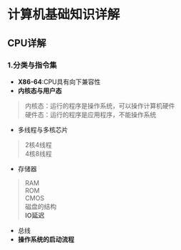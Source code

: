 # 计算机基础知识详解
## CPU详解
### 1.分类与指令集
* **X86-64**:CPU具有向下兼容性
* **内核态与用户态** 
> 内核态：运行的程序是操作系统，可以操作计算机硬件  
> 硬件态：运行的程序是应用程序，不能操作系统

* 多线程与多核芯片  
> 2核4线程  
> 4核8线程

* 存储器
>RAM  
ROM   
CMOS  
磁盘的结构  
**IO延迟**
* 总线
* **操作系统的启动流程**